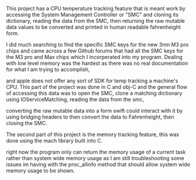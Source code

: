 

This project has a CPU temperature tracking feature that is meant work by accessing the System Management Controller or "SMC" and cloning its dictionary, reading the data from the SMC, then returning the raw mutable data values to be converted and printed in human readable fahrenheight form.

I did much searching to find the specific SMC keys for the new 3nm M3 pro chips and came across a few Github forums that had all the SMC keys for the M3 pro and Max chips which I incorperated into my program. Dealing with low level memory was the hardest as there was no real documentation for what I am trying to accomplish,

and apple does not offer any sort of SDK for temp tracking a machine's CPU. This part of the project was done in C and obj-C and the general flow of accessing this data was to open the SMC, clone a matching dictionary using IOServiceMatching, reading the data from the smc,

converting the raw mutable data into a form swift could interact with it by using bridging headers to then convert the data to Fahrenheight, then closing the SMC. 



The second part of this project is the memory tracking feature, this was done using the mach library built into C.

right now the program only can return the memory usage of a current task rather than system wide memory usage as I am still troubleshooting some issues im having with the proc_allinfo method that should allow system wide memory usage to be shown.
